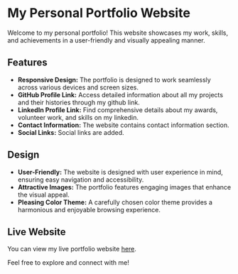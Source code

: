 # My Personal Portfolio Website

Welcome to my personal portfolio! This website showcases my work, skills, and achievements in a user-friendly and visually appealing manner.

## Features

- **Responsive Design:** The portfolio is designed to work seamlessly across various devices and screen sizes.
- **GitHub Profile Link:** Access detailed information about all my projects and their histories through my github link.
- **LinkedIn Profile Link:** Find comprehensive details about my awards, volunteer work, and skills on my linkedin.
- **Contact Information:** The website contains contact information section.
- **Social Links:** Social links are added.

## Design

- **User-Friendly:** The website is designed with user experience in mind, ensuring easy navigation and accessibility.
- **Attractive Images:** The portfolio features engaging images that enhance the visual appeal.
- **Pleasing Color Theme:** A carefully chosen color theme provides a harmonious and enjoyable browsing experience.

## Live Website

You can view my live portfolio website [here](https://yourgithubusername.github.io/yourrepositoryname).

Feel free to explore and connect with me!
